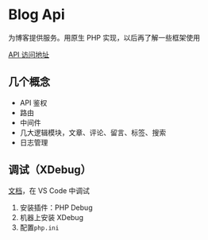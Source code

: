 # Blog Api

为博客提供服务。用原生 PHP 实现，以后再了解一些框架使用

[API 访问地址](https://doc.ningtaostudy.cn)

## 几个概念

+ API 鉴权
+ 路由
+ 中间件
+ 几大逻辑模块，文章、评论、留言、标签、搜索
+ 日志管理

## 调试（XDebug）

[文档](https://xdebug.org/)，在 VS Code 中调试

1. 安装插件：PHP Debug
2. 机器上安装 XDebug
3. 配置`php.ini`